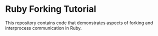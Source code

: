 # Ruby Forking Tutorial

This repository contains code that demonstrates aspects of forking and
interprocess communication in Ruby.
